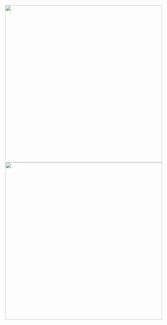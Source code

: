 <img width="500" src="https://user-images.githubusercontent.com/92440897/197541893-87f4624d-cbfe-4f38-be35-c0f2e128b953.png"/>

<img width="500" src="https://user-images.githubusercontent.com/92440897/197541994-a569e27f-594a-4a2c-ac3d-bb29c74b5121.png"/>
